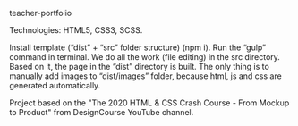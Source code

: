 teacher-portfolio

Technologies: HTML5, CSS3, SCSS.

Install template (“dist” + “src” folder structure) (npm i). Run the “gulp” command in terminal. We do all the work (file editing) in the src directory. Based on it, the page in the “dist” directory is built. The only thing is to manually add images to “dist/images” folder, because html, js and css are generated automatically.

Project based on the "The 2020 HTML & CSS Crash Course - From Mockup to Product" from DesignCourse YouTube channel.
